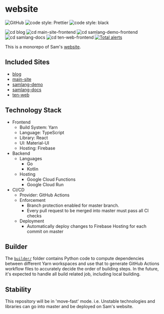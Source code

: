 # website

![GitHub](https://img.shields.io/github/license/SamChou19815/website.svg)
![code style: Prettier](https://img.shields.io/badge/code_style-prettier-ff69b4.svg)
![code style: black](https://img.shields.io/badge/code_style-black-000000.svg)

![cd blog](https://github.com/SamChou19815/website/workflows/cd-blog/badge.svg)
![cd main-site-frontend](https://github.com/SamChou19815/website/workflows/cd-main-site-frontend/badge.svg)
![cd samlang-demo-frontend](https://github.com/SamChou19815/website/workflows/cd-samlang-demo-frontend/badge.svg)
![cd samlang-docs](https://github.com/SamChou19815/website/workflows/cd-samlang-docs/badge.svg)
![cd ten-web-frontend](https://github.com/SamChou19815/website/workflows/cd-ten-web-frontend/badge.svg)
[![Total alerts](https://img.shields.io/lgtm/alerts/g/SamChou19815/website.svg?logo=lgtm&logoWidth=18)](https://lgtm.com/projects/g/SamChou19815/website/alerts/)

This is a monorepo of Sam's [website](https://developersam.com).

## Included Sites

- [blog](https://blog.developersam.com)
- [main-site](https://developersam.com)
- [samlang-demo](https://samlang-demo.developersam.com)
- [samlang-docs](https://samlang.developersam.com)
- [ten-web](https://ten.developersam.com)

## Technology Stack

- Frontend
  - Build System: Yarn
  - Language: TypeScript
  - Library: React
  - UI: Material-UI
  - Hosting: Firebase
- Backend
  - Languages
    - Go
    - Kotlin
  - Hosting
    - Google Cloud Functions
    - Google Cloud Run
- CI/CD
  - Provider: GitHub Actions
  - Enforcement
    - Branch protection enabled for master branch.
    - Every pull request to be merged into master must pass all CI checks
  - Deployment
    - Automatically deploy changes to Firebase Hosting for each commit on master

## Builder

The [`builder/`](builder/) folder contains Python code to compute dependencies between different
Yarn workspaces and use that to generate GitHub Actions workflow files to accurately decide the
order of building steps. In the future, it's expected to handle all build related job, including
local building.

## Stability

This repository will be in 'move-fast' mode. i.e. Unstable technologies and libraries can go into
master and be deployed on Sam's website.
